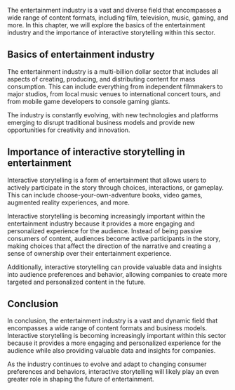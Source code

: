 
The entertainment industry is a vast and diverse field that encompasses a wide range of content formats, including film, television, music, gaming, and more. In this chapter, we will explore the basics of the entertainment industry and the importance of interactive storytelling within this sector.

Basics of entertainment industry
--------------------------------

The entertainment industry is a multi-billion dollar sector that includes all aspects of creating, producing, and distributing content for mass consumption. This can include everything from independent filmmakers to major studios, from local music venues to international concert tours, and from mobile game developers to console gaming giants.

The industry is constantly evolving, with new technologies and platforms emerging to disrupt traditional business models and provide new opportunities for creativity and innovation.

Importance of interactive storytelling in entertainment
-------------------------------------------------------

Interactive storytelling is a form of entertainment that allows users to actively participate in the story through choices, interactions, or gameplay. This can include choose-your-own-adventure books, video games, augmented reality experiences, and more.

Interactive storytelling is becoming increasingly important within the entertainment industry because it provides a more engaging and personalized experience for the audience. Instead of being passive consumers of content, audiences become active participants in the story, making choices that affect the direction of the narrative and creating a sense of ownership over their entertainment experience.

Additionally, interactive storytelling can provide valuable data and insights into audience preferences and behavior, allowing companies to create more targeted and personalized content in the future.

Conclusion
----------

In conclusion, the entertainment industry is a vast and dynamic field that encompasses a wide range of content formats and business models. Interactive storytelling is becoming increasingly important within this sector because it provides a more engaging and personalized experience for the audience while also providing valuable data and insights for companies.

As the industry continues to evolve and adapt to changing consumer preferences and behaviors, interactive storytelling will likely play an even greater role in shaping the future of entertainment.
